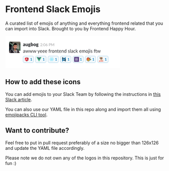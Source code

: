 # Frontend Slack Emojis
A curated list of emojis of anything and everything frontend related that you can import into Slack. Brought to you by Frontend Happy Hour.

<img src="https://raw.githubusercontent.com/FrontEndHappyHour/frontend-slack-emojis/master/frontend-slack-emojis-pic.png" alt="A picture of frontend slack emojis in use" />

## How to add these icons

You can add emojis to your Slack Team by following the instructions in [this Slack article](https://get.slack.help/hc/en-us/articles/206870177-Creating-custom-emoji). 

You can also use our YAML file in this repo along and import them all using [emojipacks CLI tool](https://github.com/lambtron/emojipacks).

## Want to contribute?

Feel free to put in pull request preferably of a size no bigger than 126x126 and update the YAML file accordingly.

Please note we do not own any of the logos in this repository. This is just for fun :)